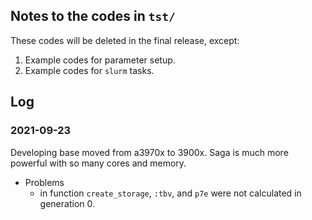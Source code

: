 ## Notes to the codes in `tst/`
These codes will be deleted in the final release, except:

1. Example codes for parameter setup.
2. Example codes for `slurm` tasks.


## Log
### 2021-09-23
Developing base moved from a3970x to 3900x.
Saga is much more powerful with so many cores and memory.

- Problems
  - in function `create_storage`, `:tbv`, and `p7e` were not calculated in generation 0.
